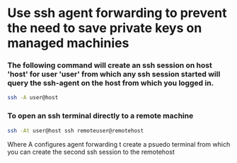 # Use ssh agent forwarding to prevent the need to save private keys on managed machinies

### The following command will create an ssh session on host 'host' for user 'user' from which any ssh session started will query the ssh-agent on the host from which you logged in.
```sh
ssh -A user@host
```
    
### To open an ssh terminal directly to a remote machine
```sh
ssh -At user@host ssh remoteuser@remotehost
```
Where A configures agent forwarding
      t create a psuedo terminal from which you can create the second ssh session to the remotehost